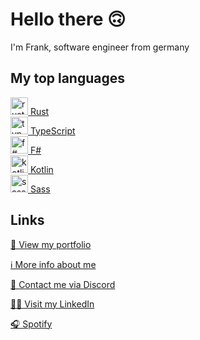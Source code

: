 # Hello there 🙃

I'm Frank, software engineer from germany

## My top languages

<a href="https://www.rust-lang.org/" target="_blank">
  <img style="height: 2em" alt="rust icon" src="https://www.rust-lang.org/logos/rust-logo-64x64.png" />
  Rust
</a>
<br/>
<a href="https://www.typescriptlang.org/" target="_blank">
  <img style="height: 2em" alt="typescript icon" src="https://upload.wikimedia.org/wikipedia/commons/4/4c/Typescript_logo_2020.svg" />
  TypeScript
</a>
<br/>
<a href="https://fsharp.org/" target="_blank">
  <img style="height: 2em" alt="f# icon" src="https://upload.wikimedia.org/wikipedia/commons/5/57/Fsharp_logo.png" />
  F#
</a>
<br/>
<a href="https://kotlinlang.org/" target="_blank">
  <img style="height: 2em" alt="kotlin icon" src="https://upload.wikimedia.org/wikipedia/commons/3/37/Kotlin_Icon_2021.svg" />
  Kotlin
</a>
<br/>
<a href="https://sass-lang.com/" target="_blank">
  <img style="height: 2em" alt="sass icon" src="https://upload.wikimedia.org/wikipedia/commons/9/96/Sass_Logo_Color.svg" />
  Sass
</a>

## Links
  
[👀 View my portfolio](https://www.frank-mayer.io/#portfolio)

[ℹ️ More info about me](https://www.frank-mayer.io)

[💬 Contact me via Discord](https://discordapp.com/users/383628783187394561)

[👨‍💻 Visit my LinkedIn](https://www.linkedin.com/in/frank-mayer-b85677214)

[🎧 Spotify](https://open.spotify.com/user/u73d67nen42ugnzo2zucxqotd?si=9f0df48fb51c42f5)
